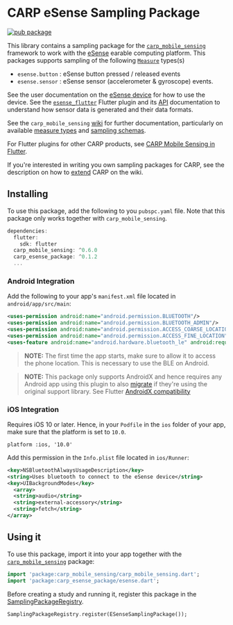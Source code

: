 # CARP eSense Sampling Package

[![pub package](https://img.shields.io/pub/v/carp_esense_package.svg)](https://pub.dartlang.org/packages/carp_esense_package)

This library contains a sampling package for
the [`carp_mobile_sensing`](https://pub.dartlang.org/packages/carp_mobile_sensing) framework
to work with the [eSense](http://www.esense.io) earable computing platform.
This packages supports sampling of the following [`Measure`](https://pub.dartlang.org/documentation/carp_mobile_sensing/latest/domain/Measure-class.html) types(s)

* `esense.button` : eSense button pressed / released events
* `esense.sensor` : eSense sensor (accelerometer & gyroscope) events.

See the user documentation on the [eSense device](http://www.esense.io/share/eSense-User-Documentation.pdf) for how to use the device. 
See the [`esense_flutter`](https://pub.dev/packages/esense_flutter) Flutter plugin and its [API](https://pub.dev/documentation/esense_flutter/latest/) documentation to understand how sensor data is generated and their data formats. 

See the `carp_mobile_sensing` [wiki](https://github.com/cph-cachet/carp.sensing-flutter/wiki) for further documentation, particularly on available [measure types](https://github.com/cph-cachet/carp.sensing-flutter/wiki/A.-Measure-Types)
and [sampling schemas](https://github.com/cph-cachet/carp.sensing-flutter/wiki/D.-Sampling-Schemas).

For Flutter plugins for other CARP products, see [CARP Mobile Sensing in Flutter](https://github.com/cph-cachet/carp.sensing-flutter/blob/master/README.md).

If you're interested in writing you own sampling packages for CARP, see the description on
how to [extend](https://github.com/cph-cachet/carp.sensing-flutter/wiki/4.-Extending-CARP-Mobile-Sensing) CARP on the wiki.

## Installing

To use this package, add the following to you `pubspc.yaml` file. Note that
this package only works together with `carp_mobile_sensing`.

`````dart
dependencies:
  flutter:
    sdk: flutter
  carp_mobile_sensing: ^0.6.0
  carp_esense_package: ^0.1.2
  ...
`````

### Android Integration

Add the following to your app's `manifest.xml` file located in `android/app/src/main`:

```xml
<uses-permission android:name="android.permission.BLUETOOTH"/>
<uses-permission android:name="android.permission.BLUETOOTH_ADMIN"/>
<uses-permission android:name="android.permission.ACCESS_COARSE_LOCATION" />
<uses-permission android:name="android.permission.ACCESS_FINE_LOCATION" />
<uses-feature android:name="android.hardware.bluetooth_le" android:required="true"/>
```

> **NOTE:** The first time the app starts, make sure to allow it to access the phone location. 
This is necessary to use the BLE on Android. 

> **NOTE:** This package only supports AndroidX and hence requires any Android app using this plugin to also 
[migrate](https://developer.android.com/jetpack/androidx/migrate) if they're using the original support library. 
See Flutter [AndroidX compatibility](https://flutter.dev/docs/development/packages-and-plugins/androidx-compatibility)


### iOS Integration

Requires iOS 10 or later. Hence, in your `Podfile` in the `ios` folder of your app, 
make sure that the platform is set to `10.0`.
 

```
platform :ios, '10.0'
```

Add this permission in the `Info.plist` file located in `ios/Runner`:

```xml
<key>NSBluetoothAlwaysUsageDescription</key>
<string>Uses bluetooth to connect to the eSense device</string>
<key>UIBackgroundModes</key>
  <array>
  <string>audio</string>
  <string>external-accessory</string>
  <string>fetch</string>
</array>

```


## Using it

To use this package, import it into your app together with the
[`carp_mobile_sensing`](https://pub.dartlang.org/packages/carp_mobile_sensing) package:

`````dart
import 'package:carp_mobile_sensing/carp_mobile_sensing.dart';
import 'package:carp_esense_package/esense.dart';
`````

Before creating a study and running it, register this package in the 
[SamplingPackageRegistry](https://pub.dartlang.org/documentation/carp_mobile_sensing/latest/runtime/SamplingPackageRegistry.html).

`````dart
SamplingPackageRegistry.register(ESenseSamplingPackage());
`````
